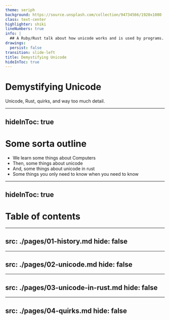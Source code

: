 ```yaml
---
theme: seriph
background: https://source.unsplash.com/collection/94734566/1920x1080
class: text-center
highlighter: shiki
lineNumbers: true
info: |
  ## A Ruby/Rust talk about how unicode works and is used by programs.
drawings:
  persist: false
transition: slide-left
title: Demystifying Unicode 
hideInToc: true
---
```


# Demystifying Unicode

Unicode, Rust, quirks, and way too much detail.

---
hideInToc: true
---

# Some sorta outline

- We learn some things about Computers
- Then, some things about unicode
- And, some things about unicode in rust
- Some things you only need to know when you need to know

---
hideInToc: true
---

# Table of contents

<Toc></Toc>

---
src: ./pages/01-history.md
hide: false
---

---
src: ./pages/02-unicode.md
hide: false
---

---
src: ./pages/03-unicode-in-rust.md
hide: false
---

---
src: ./pages/04-quirks.md
hide: false
---

